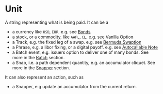 # Unit

A string representing what is being paid. It can be a 

  - a currency like `USD`, `EUR`. e.g. see [Bonds](../examples/bond_fixed.md)
  - a stock, or a commodity, like `AAPL`, `CL`. e.g. see [Vanilla Option](../examples/equity_vanilla.md)
  - a Track, e.g. the fixed leg of a swap. e.g. see [Bermuda Swaption](../examples/rate_swaption.md#qablet_contracts.rate.swaption.bermuda_swaption_timetable)
  - a Phrase, e.g. a libor fixing, or a digital payoff. e.g. see [Autocallable Note](../examples/equity_autocall.md)
  - a Batch event, e.g. issuers option to deliver one of many bonds. See more in the [Batch](batch.md) section.
  - a Snap, i.e. a path dependent quantity, e.g. an accumulator cliquet. See more in the [Snapper](snapper.md) section.


It can also represent an action, such as

  - a Snapper, e.g update an accumulator from the current return.
 
